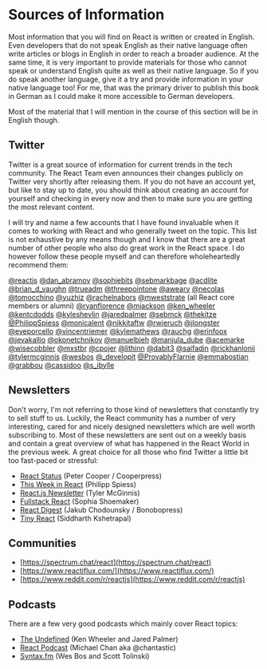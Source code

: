# Sources of Information

Most information that you will find on React is written or created in English. Even developers that do not speak English as their native language often write articles or blogs in English in order to reach a broader audience. At the same time, it is very important to provide materials for those who cannot speak or understand English quite as well as their native language. So if you do speak another language, give it a try and provide information in your native language too! For me, that was the primary driver to publish this book in German as I could make it more accessible to German developers.

Most of the material that I will mention in the course of this section will be in English though.

## Twitter

Twitter is a great source of information for current trends in the tech community. The React Team even announces their changes publicly on Twitter very shortly after releasing them. If you do not have an account yet, but like to stay up to date, you should think about creating an account for yourself and checking in every now and then to make sure you are getting the most relevant content.

I will try and name a few accounts that I have found invaluable when it comes to working with React and who generally tweet on the topic. This list is not exhaustive by any means though and I know that there are a great number of other people who also do great work in the React space. I do however follow these people myself and can therefore wholeheartedly recommend them:

[@reactjs](https://www.twitter.com/reactjs) [@dan\_abramov](https://www.twitter.com/dan_abramov) [@sophiebits](https://www.twitter.com/sophiebits) [@sebmarkbage](https://www.twitter.com/sebmarkbage) [@acdlite](https://www.twitter.com/acdlite) [@brian\_d\_vaughn](https://www.twitter.com/brian_d_vaughn) [@trueadm](https://www.twitter.com/trueadm) [@threepointone](https://www.twitter.com/threepointone) [@aweary](https://www.twitter.com/aweary) [@necolas](https://twitter.com/necolas) [@tomocchino](https://twitter.com/tomocchino) [@yuzhiz](https://twitter.com/yuzhiz) [@rachelnabors](https://twitter.com/rachelnabors) [@mweststrate](https://www.twitter.com/mweststrate) \(all React core members or alumni\) [@ryanflorence](https://www.twitter.com/ryanflorence) [@mjackson](https://www.twitter.com/mjackson) [@ken\_wheeler](https://www.twitter.com/ken_wheeler) [@kentcdodds](https://www.twitter.com/kentcdodds) [@kyleshevlin](https://www.twitter.com/kyleshevlin) [@jaredpalmer](https://www.twitter.com/jaredpalmer) [@sebmck](https://www.twitter.com/sebmck) [@thekitze](https://www.twitter.com/thekitze) [@PhilippSpiess](https://www.twitter.com/PhilippSpiess) [@monicalent](https://www.twitter.com/monicalent) [@nikkitaftw](https://www.twitter.com/nikkitaftw) [@rwieruch](https://www.twitter.com/rwieruch) [@jlongster](https://www.twitter.com/jlongster) [@eveporcello](https://www.twitter.com/eveporcello) [@vincentriemer](https://www.twitter.com/vincentriemer) [@kylemathews](https://www.twitter.com/kylemathews) [@rauchg](https://www.twitter.com/rauchg) [@erinfoox](https://www.twitter.com/erinfoox) [@jevakallio](https://www.twitter.com/jevakallio) [@okonetchnikov](https://www.twitter.com/okonetchnikov) [@manuelbieh](https://www.twitter.com/manuelbieh) [@manjula\_dube](https://www.twitter.com/manjula_dube) [@acemarke](https://www.twitter.com/acemarke) [@wisecobbler](https://www.twitter.com/wisecobbler) [@mxstbr](https://www.twitter.com/mxstbr) [@cpojer](https://www.twitter.com/cpojer) [@lithinn](https://www.twitter.com/lithinn) [@dabit3](https://www.twitter.com/dabit3) [@saifadin](https://www.twitter.com/saifadin) [@rickhanlonii](https://www.twitter.com/rickhanlonii) [@tylermcginnis](https://www.twitter.com/tylermcginnis) [@wesbos](https://www.twitter.com/wesbos) [@\_developit](https://www.twitter.com/_developit) [@ProvablyFlarnie](https://www.twitter.com/ProvablyFlarnie) [@emmabostian](https://www.twitter.com/emmabostian) [@grabbou](https://www.twitter.com/grabbou) [@cassidoo](https://twitter.com/cassidoo) [@s\_ibylle](https://www.twitter.com/s_ibylle)

## Newsletters

Don't worry, I'm not referring to those kind of newsletters that constantly try to sell stuff to us. Luckily, the React community has a number of very interesting, cared for and nicely designed newsletters which are well worth subscribing to. Most of these newsletters are sent out on a weekly basis and contain a great overview of what has happened in the React World in the previous week. A great choice for all those who find Twitter a little bit too fast-paced or stressful:

* [React Status](https://react.statuscode.com/) \(Peter Cooper / Cooperpress\)
* [This Week in React](https://this-week-in-react.org/) \(Philipp Spiess\)
* [React.js Newsletter](http://reactjsnewsletter.com/) \(Tyler McGinnis\)
* [Fullstack React](http://newsletter.fullstackreact.com) \(Sophia Shoemaker\)
* [React Digest](https://reactdigest.net/) \(Jakub Chodounsky / Bonobopress\)
* [Tiny React](https://tinyreact.email/) \(Siddharth Kshetrapal\)

## Communities

* [https://spectrum.chat/react](https://spectrum.chat/react)
* [https://www.reactiflux.com/](https://www.reactiflux.com/)
* [https://www.reddit.com/r/reactjs](https://www.reddit.com/r/reactjs)

## Podcasts

There are a few very good podcasts which mainly cover React topics:

* [The Undefined](https://undefined.fm/) \(Ken Wheeler and Jared Palmer\)
* [React Podcast](https://reactpodcast.com/) \(Michael Chan aka @chantastic\)
* [Syntax.fm](https://syntax.fm/) \(Wes Bos and Scott Tolinski\)

